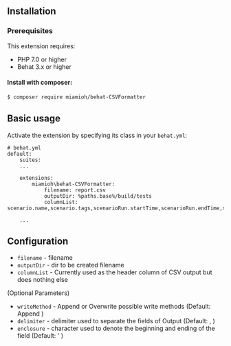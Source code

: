## Installation

### Prerequisites

This extension requires:

* PHP 7.0 or higher
* Behat 3.x or higher

#### Install with composer:

```bash
$ composer require miamioh/behat-CSVFormatter
```

## Basic usage

Activate the extension by specifying its class in your `behat.yml`:

```text
# behat.yml
default:
    suites:
    ...

    extensions:
        miamioh\behat-CSVFormatter:
            filename: report.csv
            outputDir: %paths.base%/build/tests
            columnList: scenario.name,scenario.tags,scenarioRun.startTime,scenarioRun.endTime,scenarioRun.duration,scenarioRun.status,scenarioRun.StepName,scenarioRun.errorMessage
            
    ...
```

## Configuration
* `filename` - filename
* `outputDir` - dir to be created filename
* `columnList` - Currently used as the header column of CSV output but does nothing else

(Optional Parameters) 

* `writeMethod` - Append or Overwrite possible write methods (Default: Append )
* `delimiter` - delimiter used to separate the fields of Output (Default: , )
* `enclosure` - character used to denote the beginning and ending of the field (Default: ' ) 
